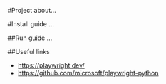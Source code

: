 #Project
about...



#Install guide
...


##Run guide
... 

##Useful links
- https://playwright.dev/
- https://github.com/microsoft/playwright-python